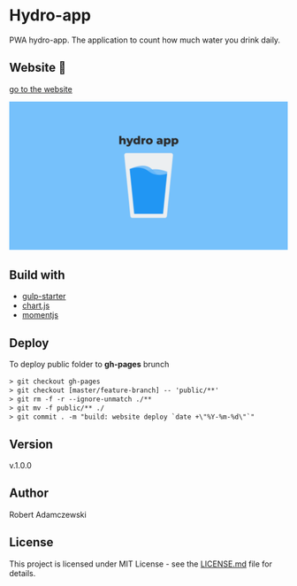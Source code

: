 # Hydro-app

PWA hydro-app. The application to count how much water you drink daily.

## Website 🚀

[go to the website](https://rogreyroom.github.io/hydro-app/)

![my local storage notebook ready website screen](public/assets/images/cover.png)

## Build with

- [gulp-starter](https://github.com/rogreyroom/gulp-starter)
- [chart.js](https://www.chartjs.org/)
- [momentjs](https://momentjs.com/)

## Deploy

To deploy public folder to **gh-pages** brunch

```git
> git checkout gh-pages
> git checkout [master/feature-branch] -- 'public/**'
> git rm -f -r --ignore-unmatch ./**
> git mv -f public/** ./
> git commit . -m "build: website deploy `date +\"%Y-%m-%d\"`"
```

## Version

v.1.0.0

## Author

Robert Adamczewski

## License

This project is licensed under MIT License - see the [LICENSE.md](./LICENSE.md) file for details.
